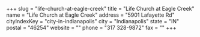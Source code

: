 +++
slug = "life-church-at-eagle-creek"
title = "Life Church at Eagle Creek"
name = "Life Church at Eagle Creek"
address = "5901 Lafayette Rd"
cityIndexKey = "city-in-indianapolis"
city = "Indianapolis"
state = "IN"
postal = "46254"
website = ""
phone = "317 328-9872"
fax = ""
+++
